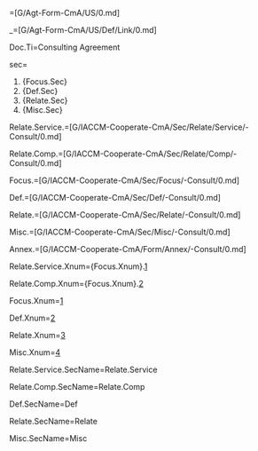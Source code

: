 =[G/Agt-Form-CmA/US/0.md]

_=[G/Agt-Form-CmA/US/Def/Link/0.md]

Doc.Ti=Consulting Agreement

sec=<ol><li>{Focus.Sec}<li>{Def.Sec}<li>{Relate.Sec}<li>{Misc.Sec}</ol>

Relate.Service.=[G/IACCM-Cooperate-CmA/Sec/Relate/Service/-Consult/0.md]

Relate.Comp.=[G/IACCM-Cooperate-CmA/Sec/Relate/Comp/-Consult/0.md]

Focus.=[G/IACCM-Cooperate-CmA/Sec/Focus/-Consult/0.md]

Def.=[G/IACCM-Cooperate-CmA/Sec/Def/-Consult/0.md]

Relate.=[G/IACCM-Cooperate-CmA/Sec/Relate/-Consult/0.md]

Misc.=[G/IACCM-Cooperate-CmA/Sec/Misc/-Consult/0.md]

Annex.=[G/IACCM-Cooperate-CmA/Form/Annex/-Consult/0.md]

Relate.Service.Xnum={Focus.Xnum}.<a href="#Relate.Service.Sec" class="xref">1</a>

Relate.Comp.Xnum={Focus.Xnum}.<a href="#Relate.Comp.Sec" class="xref">2</a>

Focus.Xnum=<a href="#Focus.Sec" class="xref">1</a>

Def.Xnum=<a href="#Def.Sec" class="xref">2</a>

Relate.Xnum=<a href="#Relate.Sec" class="xref">3</a>

Misc.Xnum=<a href="#Misc.Sec" class="xref">4</a>

Relate.Service.SecName=Relate.Service

Relate.Comp.SecName=Relate.Comp

Def.SecName=Def

Relate.SecName=Relate

Misc.SecName=Misc